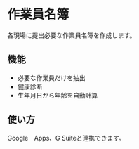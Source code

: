 # 作業員名簿

各現場に提出必要な作業員名簿を作成します。

## 機能

- 必要な作業員だけを抽出
- 健康診断
- 生年月日から年齢を自動計算

## 使い方

Google　Apps、G Suiteと連携できます。

